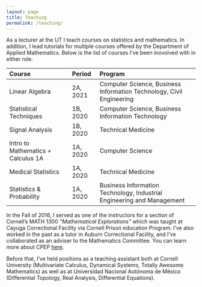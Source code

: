 ```yaml
---
layout: page
title: Teaching
permalink: /teaching/
---
```


<meta http-equiv="Content-Type" content="text/html; charset=utf-8"/>  <!-- For correct rendering with Emacs -->

As a lecturer at the UT I teach courses on statistics and mathematics. In addition, I lead tutorials for multiple courses offered by the Department of Applied Mathematics. Below is the list of courses I've been inovolved with in either role.

| Course | Period | Program |
| :----- | :----- | :--------- |
| Linear Algebra | 2A, 2021 | Computer Science, Business Information Technology, Civil Engineering |
| Statistical Techniques | 1B, 2020 | Computer Science, Business Information Technology |
| Signal Analysis | 1B, 2020 | Technical Medicine |
| Intro to Mathematics + Calculus 1A | 1A, 2020 | Computer Science |
| Medical Statistics | 1A, 2020 | Technical Medicine |
| Statistics \& Probability | 1A, 2020 | Business Information Technology, Industrial Engineering and Management |

In the Fall of 2016, I served as one of the instructors for a section of Cornell’s MATH 1300 *“Mathematical Explorations”* which was taught at Cayuga Correctional Facility via Cornell Prison education Program. I’ve also worked in the past as a tutor in Auburn Correctional Facility, and I’ve collaborated as an adviser to the Mathematics Committee. You can learn more about CPEP [here](http://cpep.cornell.edu/).

Before that, I’ve held positions as a teaching assistant both at Cornell University (Multivariate Calculus, Dynamical Systems, Totally Awesome Mathematics) as well as at Universidad Nacional Autónoma de México (Differential Topology, Real Analysis, Differential Equations).

&nbsp;

&nbsp;
